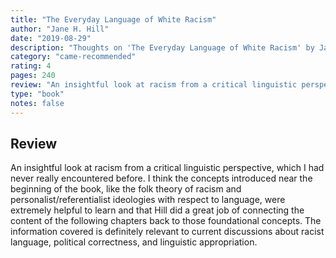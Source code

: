 ```yaml
---
title: "The Everyday Language of White Racism"
author: "Jane H. Hill"
date: "2019-08-29"
description: "Thoughts on 'The Everyday Language of White Racism' by Jane H. Hill."
category: "came-recommended"
rating: 4
pages: 240
review: "An insightful look at racism from a critical linguistic perspective, which I had never really encountered before. I think the concepts introduced near the beginning of the book, like the folk theory of racism and personalist/referentialist ideologies with respect to language, were extremely helpful to learn and that Hill did a great job of connecting the content of the following chapters back to those foundational concepts. The information covered is definitely relevant to current discussions about racist language, political correctness, and linguistic appropriation."
type: "book"
notes: false
---
```


## Review

An insightful look at racism from a critical linguistic perspective, which I had never really encountered before. I think the concepts introduced near the beginning of the book, like the folk theory of racism and personalist/referentialist ideologies with respect to language, were extremely helpful to learn and that Hill did a great job of connecting the content of the following chapters back to those foundational concepts. The information covered is definitely relevant to current discussions about racist language, political correctness, and linguistic appropriation.
